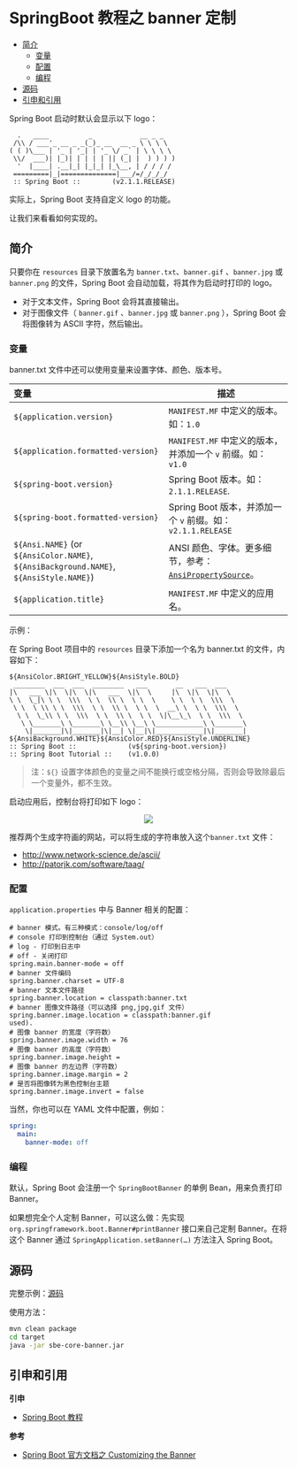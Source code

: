 # SpringBoot 教程之 banner 定制

<!-- TOC depthFrom:2 depthTo:3 -->

- [简介](#简介)
    - [变量](#变量)
    - [配置](#配置)
    - [编程](#编程)
- [源码](#源码)
- [引申和引用](#引申和引用)

<!-- /TOC -->

Spring Boot 启动时默认会显示以下 logo：

```
  .   ____          _            __ _ _
 /\\ / ___'_ __ _ _(_)_ __  __ _ \ \ \ \
( ( )\___ | '_ | '_| | '_ \/ _` | \ \ \ \
 \\/  ___)| |_)| | | | | || (_| |  ) ) ) )
  '  |____| .__|_| |_|_| |_\__, | / / / /
 =========|_|==============|___/=/_/_/_/
 :: Spring Boot ::        (v2.1.1.RELEASE)
```

实际上，Spring Boot 支持自定义 logo 的功能。

让我们来看看如何实现的。

## 简介

只要你在 `resources` 目录下放置名为 `banner.txt`、`banner.gif` 、`banner.jpg` 或 `banner.png` 的文件，Spring Boot 会自动加载，将其作为启动时打印的 logo。

- 对于文本文件，Spring Boot 会将其直接输出。
- 对于图像文件（ `banner.gif` 、`banner.jpg` 或 `banner.png` ），Spring Boot 会将图像转为 ASCII 字符，然后输出。

### 变量

banner.txt 文件中还可以使用变量来设置字体、颜色、版本号。

| 变量                                                                                   | 描述                                                                                                                                                                                                                              |
| :------------------------------------------------------------------------------------- | --------------------------------------------------------------------------------------------------------------------------------------------------------------------------------------------------------------------------------- |
| `${application.version}`                                                               | `MANIFEST.MF` 中定义的版本。如：`1.0`                                                                                                                                                                                             |
| `${application.formatted-version}`                                                     | `MANIFEST.MF` 中定义的版本，并添加一个 `v` 前缀。如：`v1.0`                                                                                                                                                                       |
| `${spring-boot.version}`                                                               | Spring Boot 版本。如：`2.1.1.RELEASE`.                                                                                                                                                                                            |
| `${spring-boot.formatted-version}`                                                     | Spring Boot 版本，并添加一个 `v` 前缀。如：`v2.1.1.RELEASE`                                                                                                                                                                       |
| `${Ansi.NAME}` (or `${AnsiColor.NAME}`, `${AnsiBackground.NAME}`, `${AnsiStyle.NAME}`) | ANSI 颜色、字体。更多细节，参考：[`AnsiPropertySource`](https://github.com/spring-projects/spring-boot/tree/v2.1.1.RELEASE/spring-boot-project/spring-boot/src/main/java/org/springframework/boot/ansi/AnsiPropertySource.java)。 |
| `${application.title}`                                                                 | `MANIFEST.MF` 中定义的应用名。                                                                                                                                                                                                    |

示例：

在 Spring Boot 项目中的 `resources` 目录下添加一个名为 banner.txt 的文件，内容如下：

```
${AnsiColor.BRIGHT_YELLOW}${AnsiStyle.BOLD}
 ________  ___  ___  ________   ___       __   ___  ___
|\   ___ \|\  \|\  \|\   ___  \|\  \     |\  \|\  \|\  \
\ \  \_|\ \ \  \\\  \ \  \\ \  \ \  \    \ \  \ \  \\\  \
 \ \  \ \\ \ \  \\\  \ \  \\ \  \ \  \  __\ \  \ \  \\\  \
  \ \  \_\\ \ \  \\\  \ \  \\ \  \ \  \|\__\_\  \ \  \\\  \
   \ \_______\ \_______\ \__\\ \__\ \____________\ \_______\
    \|_______|\|_______|\|__| \|__|\|____________|\|_______|
${AnsiBackground.WHITE}${AnsiColor.RED}${AnsiStyle.UNDERLINE}
:: Spring Boot ::             (v${spring-boot.version})
:: Spring Boot Tutorial ::    (v1.0.0)
```

> 注：`${}` 设置字体颜色的变量之间不能换行或空格分隔，否则会导致除最后一个变量外，都不生效。

启动应用后，控制台将打印如下 logo：

<div align="center"><img src="http://dunwu.test.upcdn.net/snap/20181221231330.png!zp"/></div>

推荐两个生成字符画的网站，可以将生成的字符串放入这个`banner.txt` 文件：

- <http://www.network-science.de/ascii/>
- <http://patorjk.com/software/taag/>

### 配置

`application.properties` 中与 Banner 相关的配置：

```properties
# banner 模式。有三种模式：console/log/off
# console 打印到控制台（通过 System.out）
# log - 打印到日志中
# off - 关闭打印
spring.main.banner-mode = off
# banner 文件编码
spring.banner.charset = UTF-8
# banner 文本文件路径
spring.banner.location = classpath:banner.txt
# banner 图像文件路径（可以选择 png,jpg,gif 文件）
spring.banner.image.location = classpath:banner.gif
used).
# 图像 banner 的宽度（字符数）
spring.banner.image.width = 76
# 图像 banner 的高度（字符数）
spring.banner.image.height =
# 图像 banner 的左边界（字符数）
spring.banner.image.margin = 2
# 是否将图像转为黑色控制台主题
spring.banner.image.invert = false
```

当然，你也可以在 YAML 文件中配置，例如：

```yml
spring:
  main:
    banner-mode: off
```

### 编程

默认，Spring Boot 会注册一个 `SpringBootBanner` 的单例 Bean，用来负责打印 Banner。

如果想完全个人定制 Banner，可以这么做：先实现 `org.springframework.boot.Banner#printBanner` 接口来自己定制 Banner。在将这个 Banner 通过 `SpringApplication.setBanner(…)` 方法注入 Spring Boot。

## 源码

完整示例：[源码](https://github.com/dunwu/spring-boot-tutorial/tree/master/codes/core/sbe-core-banner)

使用方法：

```bash
mvn clean package
cd target
java -jar sbe-core-banner.jar
```

## 引申和引用

**引申**

- [Spring Boot 教程](https://github.com/dunwu/spring-boot-tutorial)

**参考**

- [Spring Boot 官方文档之 Customizing the Banner](https://docs.spring.io/spring-boot/docs/current/reference/htmlsingle/#boot-features-banner)
